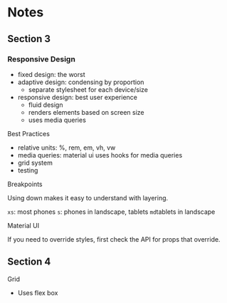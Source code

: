 # Notes

## Section 3

### Responsive Design

- fixed design: the worst
- adaptive design: condensing by proportion
  - separate stylesheet for each device/size
- responsive design: best user experience
  - fluid design
  - renders elements based on screen size
  - uses media queries

Best Practices

- relative units: %, rem, em, vh, vw
- media queries: material ui uses hooks for media queries
- grid system
- testing

Breakpoints

Using down makes it easy to understand with layering.

`xs`: most phones
`s`: phones in landscape, tablets
`md`tablets in landscape

Material UI

If you need to override styles, first check the API for props that override.

## Section 4

Grid

- Uses flex box
